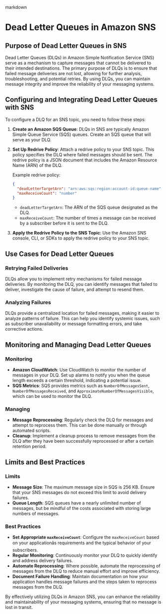 markdown
# Dead Letter Queues in Amazon SNS

## Purpose of Dead Letter Queues in SNS

Dead Letter Queues (DLQs) in Amazon Simple Notification Service (SNS) serve as a mechanism to capture messages that cannot be delivered to their intended destinations. The primary purpose of DLQs is to ensure that failed message deliveries are not lost, allowing for further analysis, troubleshooting, and potential retries. By using DLQs, you can maintain message integrity and improve the reliability of your messaging systems.

## Configuring and Integrating Dead Letter Queues with SNS

To configure a DLQ for an SNS topic, you need to follow these steps:

1. **Create an Amazon SQS Queue**: DLQs in SNS are typically Amazon Simple Queue Service (SQS) queues. Create an SQS queue that will serve as your DLQ.
   
2. **Set Up Redrive Policy**: Attach a redrive policy to your SNS topic. This policy specifies the DLQ where failed messages should be sent. The redrive policy is a JSON document that includes the Amazon Resource Name (ARN) of the DLQ.

   Example redrive policy:
   ```json
   {
     "deadLetterTargetArn": "arn:aws:sqs:region:account-id:queue-name",
     "maxReceiveCount": "number"
   }
   ```
   - `deadLetterTargetArn`: The ARN of the SQS queue designated as the DLQ.
   - `maxReceiveCount`: The number of times a message can be received by a subscriber before it is sent to the DLQ.

3. **Apply the Redrive Policy to the SNS Topic**: Use the Amazon SNS console, CLI, or SDKs to apply the redrive policy to your SNS topic.

## Use Cases for Dead Letter Queues

### Retrying Failed Deliveries

DLQs allow you to implement retry mechanisms for failed message deliveries. By monitoring the DLQ, you can identify messages that failed to deliver, investigate the cause of failure, and attempt to resend them.

### Analyzing Failures

DLQs provide a centralized location for failed messages, making it easier to analyze patterns of failure. This can help you identify systemic issues, such as subscriber unavailability or message formatting errors, and take corrective actions.

## Monitoring and Managing Dead Letter Queues

### Monitoring

- **Amazon CloudWatch**: Use CloudWatch to monitor the number of messages in your DLQ. Set up alarms to notify you when the queue length exceeds a certain threshold, indicating a potential issue.
- **SQS Metrics**: SQS provides metrics such as `NumberOfMessagesSent`, `NumberOfMessagesReceived`, and `ApproximateNumberOfMessagesVisible`, which can be used to monitor the DLQ.

### Managing

- **Message Reprocessing**: Regularly check the DLQ for messages and attempt to reprocess them. This can be done manually or through automated scripts.
- **Cleanup**: Implement a cleanup process to remove messages from the DLQ after they have been successfully reprocessed or after a certain retention period.

## Limits and Best Practices

### Limits

- **Message Size**: The maximum message size in SQS is 256 KB. Ensure that your SNS messages do not exceed this limit to avoid delivery failures.
- **Queue Length**: SQS queues have a nearly unlimited number of messages, but be mindful of the costs associated with storing large numbers of messages.

### Best Practices

- **Set Appropriate `maxReceiveCount`**: Configure the `maxReceiveCount` based on your applicationâs requirements and the typical behavior of your subscribers.
- **Regular Monitoring**: Continuously monitor your DLQ to quickly identify and address delivery failures.
- **Automate Reprocessing**: Where possible, automate the reprocessing of messages from the DLQ to reduce manual effort and improve efficiency.
- **Document Failure Handling**: Maintain documentation on how your application handles message failures and the steps taken to reprocess messages from the DLQ.

By effectively utilizing DLQs in Amazon SNS, you can enhance the reliability and maintainability of your messaging systems, ensuring that no message is lost in transit.
